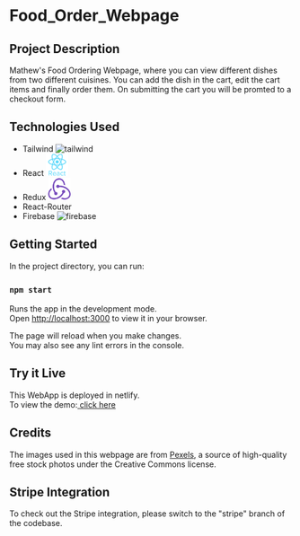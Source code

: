 # Food_Order_Webpage

## Project Description
Mathew's Food Ordering Webpage, where you can view different dishes from two different cuisines.
You can add the dish in the cart, edit the cart items and finally order them.
On submitting the cart you will be promted to a checkout form.

## Technologies Used
- Tailwind <img src="https://www.vectorlogo.zone/logos/tailwindcss/tailwindcss-icon.svg" alt="tailwind" width="40" height="40"/><br>
- React <img src="https://raw.githubusercontent.com/devicons/devicon/master/icons/react/react-original-wordmark.svg" alt="react" width="40" height="40"/><br>
- Redux <img src="https://raw.githubusercontent.com/devicons/devicon/master/icons/redux/redux-original.svg" alt="redux" width="40" height="40"/><br>
- React-Router 
- Firebase  <img src="https://www.vectorlogo.zone/logos/firebase/firebase-icon.svg" alt="firebase" width="40" height="40"/><br>


## Getting Started
In the project directory, you can run:
### `npm start`

Runs the app in the development mode.\
Open [http://localhost:3000](http://localhost:3000) to view it in your browser.

The page will reload when you make changes.\
You may also see any lint errors in the console.

## Try it Live
This WebApp is deployed in netlify.<br>
To view the demo:<a href="https://stellar-llama-6e337b.netlify.app/" target="_blank"> click here</a>

## Credits

The images used in this webpage are from <a href="https://www.pexels.com/creative-commons-images/" target="_blank">Pexels</a>, a source of high-quality free stock photos under the Creative Commons license.

## Stripe Integration

To check out the Stripe integration, please switch to the "stripe" branch of the codebase.
